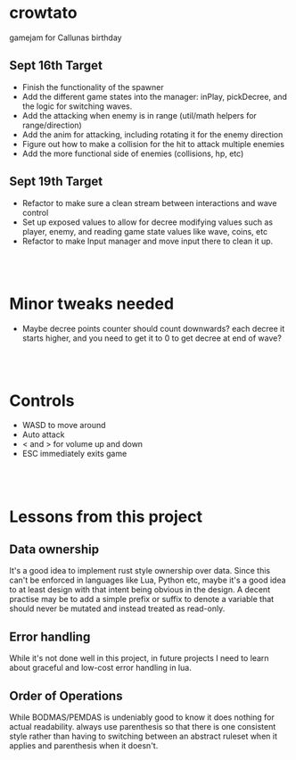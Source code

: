 # crowtato
gamejam for Callunas birthday


## Sept 16th Target
- Finish the functionality of the spawner
- Add the different game states into the manager: inPlay, pickDecree, and the logic for switching waves.
- Add the attacking when enemy is in range (util/math helpers for range/direction)
- Add the anim for attacking, including rotating it for the enemy direction
- Figure out how to make a collision for the hit to attack multiple enemies
- Add the more functional side of enemies (collisions, hp, etc)

## Sept 19th Target
- Refactor to make sure a clean stream between interactions and wave control
- Set up exposed values to allow for decree modifying values such as player, enemy, and reading game state values like wave, coins, etc
- Refactor to make Input manager and move input there to clean it up.

<br><br>

# Minor tweaks needed
- Maybe decree points counter should count downwards? each decree it starts higher, and you need to get it to 0 to get decree at end of wave?

<br><br>

# Controls
- WASD to move around
- Auto attack
- < and > for volume up and down
- ESC immediately exits game

<br><br>

# Lessons from this project

## Data ownership
It's a good idea to implement rust style ownership over data. Since this can't be enforced in languages like Lua, Python etc, maybe it's a good idea to at least design with that intent being obvious in the design. A decent practise may be to add a simple prefix or suffix to denote a variable that should never be mutated and instead treated as read-only.
<br>

## Error handling
While it's not done well in this project, in future projects I need to learn about graceful and low-cost error handling in lua. 
<br>

## Order of Operations
While BODMAS/PEMDAS is undeniably good to know it does nothing for actual readability. always use parenthesis so that there is one consistent style rather than having to switching between an abstract ruleset when it applies and parenthesis when it doesn't.
<br>
